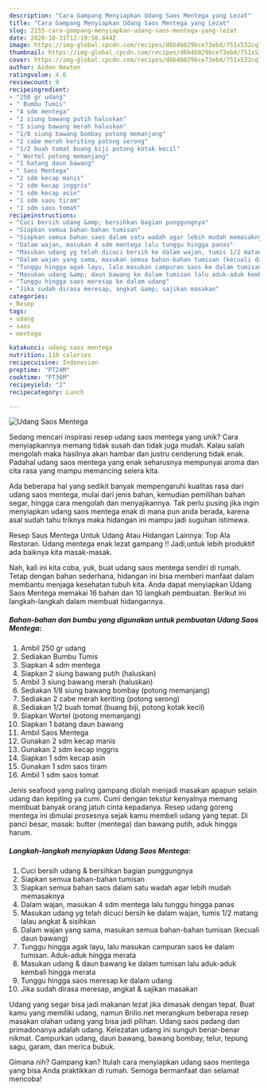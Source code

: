 ```yaml
---
description: "Cara Gampang Menyiapkan Udang Saos Mentega yang Lezat"
title: "Cara Gampang Menyiapkan Udang Saos Mentega yang Lezat"
slug: 2155-cara-gampang-menyiapkan-udang-saos-mentega-yang-lezat
date: 2020-10-31T12:19:50.844Z
image: https://img-global.cpcdn.com/recipes/d6b4b029bce73ebd/751x532cq70/udang-saos-mentega-foto-resep-utama.jpg
thumbnail: https://img-global.cpcdn.com/recipes/d6b4b029bce73ebd/751x532cq70/udang-saos-mentega-foto-resep-utama.jpg
cover: https://img-global.cpcdn.com/recipes/d6b4b029bce73ebd/751x532cq70/udang-saos-mentega-foto-resep-utama.jpg
author: Aiden Newton
ratingvalue: 4.6
reviewcount: 9
recipeingredient:
- "250 gr udang"
- " Bumbu Tumis"
- "4 sdm mentega"
- "2 siung bawang putih haluskan"
- "3 siung bawang merah haluskan"
- "1/8 siung bawang bombay potong memanjang"
- "2 cabe merah keriting potong serong"
- "1/2 buah tomat buang biji potong kotak kecil"
- " Wortel potong memanjang"
- "1 batang daun bawang"
- " Saos Mentega"
- "2 sdm kecap manis"
- "2 sdm kecap inggris"
- "1 sdm kecap asin"
- "1 sdm saos tiram"
- "1 sdm saos tomat"
recipeinstructions:
- "Cuci bersih udang &amp; bersihkan bagian punggungnya"
- "Siapkan semua bahan-bahan tumisan"
- "Siapkan semua bahan saos dalam satu wadah agar lebih mudah memasaknya"
- "Dalam wajan, masukan 4 sdm mentega lalu tunggu hingga panas"
- "Masukan udang yg telah dicuci bersih ke dalam wajan, tumis 1/2 matang lalau angkat &amp; sisihkan"
- "Dalam wajan yang sama, masukan semua bahan-bahan tumisan (kecuali daun bawang)"
- "Tunggu hingga agak layu, lalu masukan campuran saos ke dalam tumisan. Aduk-aduk hingga merata"
- "Masukan udang &amp; daun bawang ke dalam tumisan lalu aduk-aduk kembali hingga merata"
- "Tunggu hingga saos meresap ke dalam udang"
- "Jika sudah dirasa meresap, angkat &amp; sajikan masakan"
categories:
- Resep
tags:
- udang
- saos
- mentega

katakunci: udang saos mentega 
nutrition: 110 calories
recipecuisine: Indonesian
preptime: "PT24M"
cooktime: "PT36M"
recipeyield: "2"
recipecategory: Lunch

---
```



![Udang Saos Mentega](https://img-global.cpcdn.com/recipes/d6b4b029bce73ebd/751x532cq70/udang-saos-mentega-foto-resep-utama.jpg)

Sedang mencari inspirasi resep udang saos mentega yang unik? Cara menyiapkannya memang tidak susah dan tidak juga mudah. Kalau salah mengolah maka hasilnya akan hambar dan justru cenderung tidak enak. Padahal udang saos mentega yang enak seharusnya mempunyai aroma dan cita rasa yang mampu memancing selera kita.

Ada beberapa hal yang sedikit banyak mempengaruhi kualitas rasa dari udang saos mentega, mulai dari jenis bahan, kemudian pemilihan bahan segar, hingga cara mengolah dan menyajikannya. Tak perlu pusing jika ingin menyiapkan udang saos mentega enak di mana pun anda berada, karena asal sudah tahu triknya maka hidangan ini mampu jadi suguhan istimewa.

Resep Saus Mentega Untuk Udang Atau Hidangan Lainnya: Top Ala Restoran. Udang mentega enak lezat gampang !! Jadi,untuk lebih produktif ada baiknya kita masak-masak.


Nah, kali ini kita coba, yuk, buat udang saos mentega sendiri di rumah. Tetap dengan bahan sederhana, hidangan ini bisa memberi manfaat dalam membantu menjaga kesehatan tubuh kita. Anda dapat menyiapkan Udang Saos Mentega memakai 16 bahan dan 10 langkah pembuatan. Berikut ini langkah-langkah dalam membuat hidangannya.

<!--inarticleads1-->

##### Bahan-bahan dan bumbu yang digunakan untuk pembuatan Udang Saos Mentega:

1. Ambil 250 gr udang
1. Sediakan  Bumbu Tumis
1. Siapkan 4 sdm mentega
1. Siapkan 2 siung bawang putih (haluskan)
1. Ambil 3 siung bawang merah (haluskan)
1. Sediakan 1/8 siung bawang bombay (potong memanjang)
1. Sediakan 2 cabe merah keriting (potong serong)
1. Sediakan 1/2 buah tomat (buang biji, potong kotak kecil)
1. Siapkan  Wortel (potong memanjang)
1. Siapkan 1 batang daun bawang
1. Ambil  Saos Mentega
1. Gunakan 2 sdm kecap manis
1. Gunakan 2 sdm kecap inggris
1. Siapkan 1 sdm kecap asin
1. Gunakan 1 sdm saos tiram
1. Ambil 1 sdm saos tomat


Jenis seafood yang paling gampang diolah menjadi masakan apapun selain udang dan kepiting ya cumi. Cumi dengan tekstur kenyalnya memang membuat banyak orang jatuh cinta kepadanya. Resep udang goreng mentega ini dimulai prosesnya sejak kamu membeli udang yang tepat. Di panci besar, masak: butter (mentega) dan bawang putih, aduk hingga harum. 

<!--inarticleads2-->

##### Langkah-langkah menyiapkan Udang Saos Mentega:

1. Cuci bersih udang &amp; bersihkan bagian punggungnya
1. Siapkan semua bahan-bahan tumisan
1. Siapkan semua bahan saos dalam satu wadah agar lebih mudah memasaknya
1. Dalam wajan, masukan 4 sdm mentega lalu tunggu hingga panas
1. Masukan udang yg telah dicuci bersih ke dalam wajan, tumis 1/2 matang lalau angkat &amp; sisihkan
1. Dalam wajan yang sama, masukan semua bahan-bahan tumisan (kecuali daun bawang)
1. Tunggu hingga agak layu, lalu masukan campuran saos ke dalam tumisan. Aduk-aduk hingga merata
1. Masukan udang &amp; daun bawang ke dalam tumisan lalu aduk-aduk kembali hingga merata
1. Tunggu hingga saos meresap ke dalam udang
1. Jika sudah dirasa meresap, angkat &amp; sajikan masakan


Udang yang segar bisa jadi makanan lezat jika dimasak dengan tepat. Buat kamu yang memiliki udang, namun Brilio.net merangkum beberapa resep masakan olahan udang yang bisa jadi pilihan. Udang saos padang dan primadonanya adalah udang. Kelezatan udang ini sunguh benar-benar nikmat. Campurkan udang, daun bawang, bawang bombay, telur, tepung sagu, garam, dan merica bubuk. 

Gimana nih? Gampang kan? Itulah cara menyiapkan udang saos mentega yang bisa Anda praktikkan di rumah. Semoga bermanfaat dan selamat mencoba!
